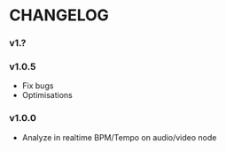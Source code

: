# CHANGELOG

### v1.?

### v1.0.5
- Fix bugs
- Optimisations

### v1.0.0
- Analyze in realtime BPM/Tempo on audio/video node